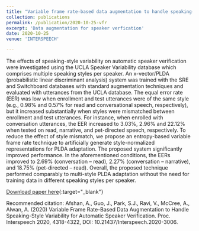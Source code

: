```yaml
---
title: "Variable frame rate-based data augmentation to handle speaking-style variability for automatic speaker verification"
collection: publications
permalink: /publication/2020-10-25-vfr
excerpt: 'Data augmentation for speaker verfication'
date: 2020-10-25
venue: 'INTERSPEECH'

---
```

The effects of speaking-style variability on automatic speaker verification were investigated using the UCLA Speaker Variability database which comprises multiple speaking styles per speaker. An x-vector/PLDA (probabilistic linear discriminant analysis) system was trained with the SRE and Switchboard databases with standard augmentation techniques and evaluated with utterances from the UCLA database. The equal error rate (EER) was low when enrollment and test utterances were of the same style (e.g., 0.98% and 0.57% for read and conversational speech, respectively), but it increased substantially when styles were mismatched between enrollment and test utterances. For instance, when enrolled with conversation utterances, the EER increased to 3.03%, 2.96% and 22.12% when tested on read, narrative, and pet-directed speech, respectively. To reduce the effect of style mismatch, we propose an entropy-based variable frame rate technique to artificially generate style-normalized representations for PLDA adaptation. The proposed system significantly improved performance. In the aforementioned conditions, the EERs improved to 2.69% (conversation – read), 2.27% (conversation – narrative), and 18.75% (pet-directed – read). Overall, the proposed technique performed comparably to multi-style PLDA adaptation without the need for training data in different speaking styles per speaker.

[Download paper here](https://www.isca-speech.org/archive/Interspeech_2020/pdfs/3006.pdf){:target="_blank"}

Recommended citation: Afshan, A., Guo, J., Park, S.J., Ravi, V., McCree, A., Alwan, A. (2020) Variable Frame Rate-Based Data Augmentation to Handle Speaking-Style Variability for Automatic Speaker Verification. Proc. Interspeech 2020, 4318-4322, DOI: 10.21437/Interspeech.2020-3006.
